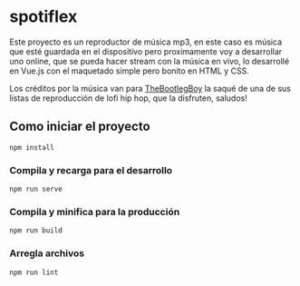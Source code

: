 # spotiflex

Este proyecto es un reproductor de música mp3, en este caso es música que esté guardada en el dispositivo pero proximamente voy a desarrollar uno online, que se pueda hacer stream con la música en vivo, lo desarrollé en Vue.js con el maquetado simple pero bonito en HTML y CSS.

Los créditos por la música van para [TheBootlegBoy](https://www.youtube.com/channel/UC0fiLCwTmAukotCXYnqfj0A) la saqué de una de sus listas de reproducción de lofi hip hop, que la disfruten, saludos!

## Como iniciar el proyecto
```
npm install
```

### Compila y recarga para el desarrollo
```
npm run serve
```

### Compila y minifica para la producción
```
npm run build
```

### Arregla archivos
```
npm run lint
```
